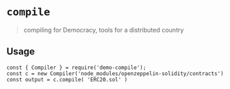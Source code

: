 # `compile`

> compiling for Democracy, tools for a distributed country

## Usage

```
const { Compiler } = require('demo-compile');
const c = new Compiler('node_modules/openzeppelin-solidity/contracts')
const output = c.compile( 'ERC20.sol' )

```
